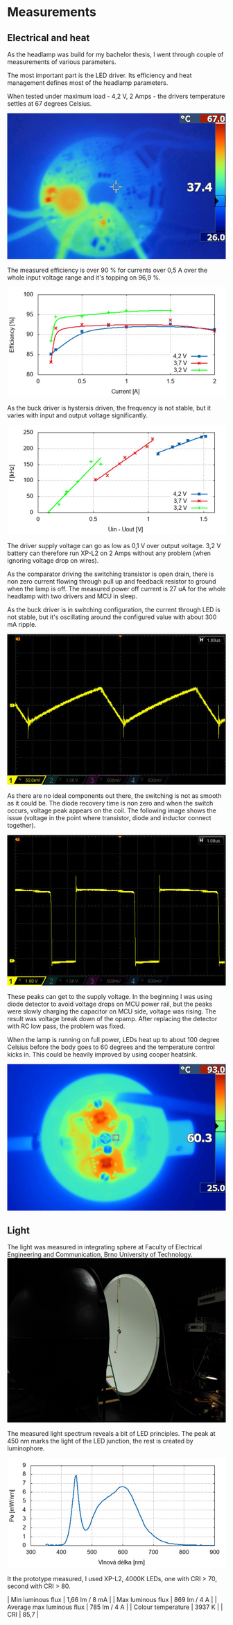 Measurements
============

Electrical and heat
-------------------
As the headlamp was build for my bachelor thesis, I went through couple of
measurements of various parameters.

The most important part is the LED driver. Its efficiency and heat management
defines most of the headlamp parameters.

When tested under maximum load - 4,2 V, 2 Amps - the drivers temperature
settles at 67 degrees Celsius.

![Driver heating](./images/thermal1.jpg)

The measured efficiency is over 90 % for currents over 0,5 A over the whole
input voltage range and it's topping on 96,9 %.

![Efficiency](./images/efficiency.jpg)

As the buck driver is hystersis driven, the frequency is not stable, but it varies
with input and output voltage significantly.

![Frequency](./images/frequency.jpg)

The driver supply voltage can go as low as 0,1 V over output voltage. 3,2 V battery
can therefore run XP-L2 on 2 Amps without any problem (when ignoring voltage drop
on wires).

As the comparator driving the switching transistor is open drain, there is non
zero current flowing through pull up and feedback resistor to ground when
the lamp is off. The measured power off current is 27 uA for the whole headlamp
with two drivers and MCU in sleep.


As the buck driver is in switching configuration, the current through LED is
not stable, but it's oscillating around the configured value with about
300 mA ripple.

![Ripple](./images/ripple.jpg)

As there are no ideal components out there, the switching is not as smooth as
it could be. The diode recovery time is non zero and when the switch occurs,
voltage peak appears on the coil. The following image shows the issue (voltage
in the point where transistor, diode and inductor connect together).

![Switching](./images/switching.jpg)

These peaks can get to the supply voltage. In the beginning I was using
diode detector to avoid voltage drops on MCU power rail, but the peaks
were slowly charging the capacitor on MCU side, voltage was rising. The result
was voltage break down of the opamp. After replacing the detector with RC
low pass, the problem was fixed.

When the lamp is running on full power, LEDs heat up to about 100 degree Celsius
before the body goes to 60 degrees and the temperature control kicks in.
This could be heavily improved by using cooper heatsink.

![Body](./images/thermal2.jpg)

Light
-----
The light was measured in integrating sphere at Faculty of Electrical Engineering
and Communication, Brno University of Technology.
![Sphere](./images/sphere.jpg)

The measured light spectrum reveals a bit of LED principles. The peak at 450 nm
marks the light of the LED junction, the rest is created by luminophore.

![Spektral](./images/spektral.jpg)

It the prototype measured, I used XP-L2, 4000K LEDs, one with CRI > 70, second
with CRI > 80.


| Min luminous flux		| 1,66 lm / 8 mA	|
| Max luminous flux		| 869 lm / 4 A		|
| Average max luminous flux	| 785 lm / 4 A		|
| Colour temperature		| 3937 K		|
| CRI				| 85,7			|
